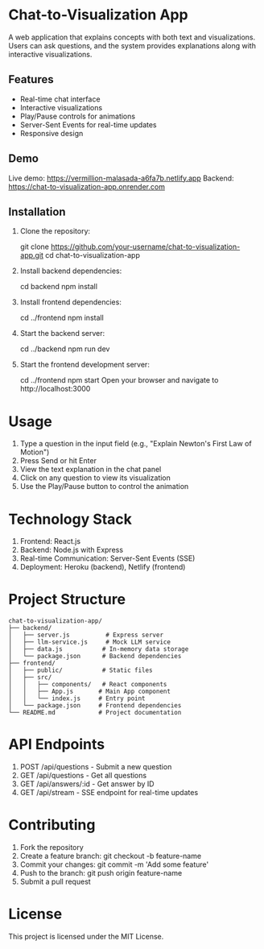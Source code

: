 # Chat-to-Visualization App

A web application that explains concepts with both text and visualizations. Users can ask questions, and the system provides explanations along with interactive visualizations.

## Features

- Real-time chat interface
- Interactive visualizations
- Play/Pause controls for animations
- Server-Sent Events for real-time updates
- Responsive design

## Demo

Live demo: https://vermillion-malasada-a6fa7b.netlify.app
Backend: https://chat-to-visualization-app.onrender.com

## Installation

1. Clone the repository:

   git clone https://github.com/your-username/chat-to-visualization-app.git
   cd chat-to-visualization-app

3. Install backend dependencies:

    cd backend
    npm install

4. Install frontend dependencies:

    cd ../frontend
    npm install

5. Start the backend server:

    cd ../backend
    npm run dev

6. Start the frontend development server:

    cd ../frontend
    npm start
    Open your browser and navigate to http://localhost:3000

# Usage
1. Type a question in the input field (e.g., "Explain Newton's First Law of Motion")
2. Press Send or hit Enter
3. View the text explanation in the chat panel
4. Click on any question to view its visualization
5. Use the Play/Pause button to control the animation

# Technology Stack
1. Frontend: React.js
2. Backend: Node.js with Express
3. Real-time Communication: Server-Sent Events (SSE)
4. Deployment: Heroku (backend), Netlify (frontend)

# Project Structure
```
chat-to-visualization-app/
├── backend/
│   ├── server.js          # Express server
│   ├── llm-service.js     # Mock LLM service
│   ├── data.js           # In-memory data storage
│   └── package.json      # Backend dependencies
├── frontend/
│   ├── public/           # Static files
│   ├── src/
│   │   ├── components/   # React components
│   │   ├── App.js       # Main App component
│   │   └── index.js     # Entry point
│   └── package.json     # Frontend dependencies
└── README.md            # Project documentation
```
# API Endpoints
1. POST /api/questions - Submit a new question
2. GET /api/questions - Get all questions
3. GET /api/answers/:id - Get answer by ID
4. GET /api/stream - SSE endpoint for real-time updates

# Contributing
1. Fork the repository
2. Create a feature branch: git checkout -b feature-name
3. Commit your changes: git commit -m 'Add some feature'
4. Push to the branch: git push origin feature-name
5. Submit a pull request

# License
This project is licensed under the MIT License.
